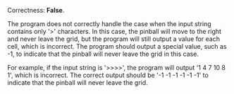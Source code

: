 Correctness: **False**.

The program does not correctly handle the case when the input string contains only '>' characters. In this case, the pinball will move to the right and never leave the grid, but the program will still output a value for each cell, which is incorrect. The program should output a special value, such as -1, to indicate that the pinball will never leave the grid in this case.

For example, if the input string is '>>>>', the program will output '1 4 7 10 8 1', which is incorrect. The correct output should be '-1 -1 -1 -1 -1 -1' to indicate that the pinball will never leave the grid.